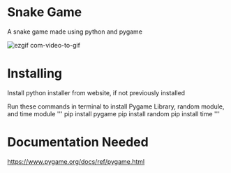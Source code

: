 # Snake Game
A snake game made using python and pygame

![ezgif com-video-to-gif](https://github.com/ahmadbasyouni10/Snake-Game/assets/120362910/1d02b9ae-9ba4-4ee5-b484-098d9b2cf157)

# Installing 
Install python installer from website, if not previously installed

Run these commands in terminal to install Pygame Library, random module, and time module
'''
pip install pygame
pip install random
pip install time
'''


# Documentation Needed
https://www.pygame.org/docs/ref/pygame.html
